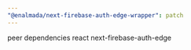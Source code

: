 ```yaml
---
"@enalmada/next-firebase-auth-edge-wrapper": patch
---
```


peer dependencies react next-firebase-auth-edge
